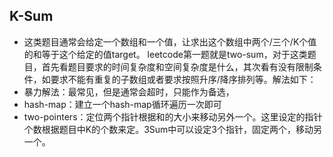 ## K-Sum

- 这类题目通常会给定一个数组和一个值，让求出这个数组中两个/三个/K个值的和等于这个给定的值target。
leetcode第一题就是two-sum，对于这类题目，首先看题目要求的时间复杂度和空间复杂度是什么，其次看有没有限制条件，如要求不能有重复的子数组或者要求按照升序/降序排列等。解法如下：
- 暴力解法：最常见，但是通常会超时，只能作为备选，
- hash-map：建立一个hash-map循环遍历一次即可
- two-pointers：定位两个指针根据和的大小来移动另外一个。这里设定的指针个数根据题目中K的个数来定。3Sum中可以设定3个指针，固定两个，移动另一个。